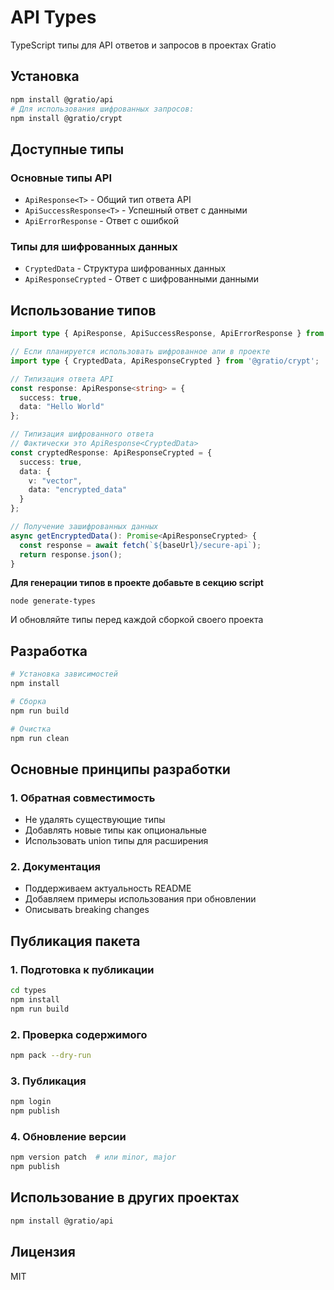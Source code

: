# API Types
TypeScript типы для API ответов и запросов в проектах Gratio

## Установка

```bash
npm install @gratio/api
# Для использования шифрованных запросов:
npm install @gratio/crypt
```

## Доступные типы

### Основные типы API
- `ApiResponse<T>` - Общий тип ответа API
- `ApiSuccessResponse<T>` - Успешный ответ с данными
- `ApiErrorResponse` - Ответ с ошибкой

### Типы для шифрованных данных
- `CryptedData` - Структура шифрованных данных
- `ApiResponseCrypted` - Ответ с шифрованными данными


## Использование типов

```typescript
import type { ApiResponse, ApiSuccessResponse, ApiErrorResponse } from '@gratio/api';

// Если планируется использовать шифрованное апи в проекте
import type { CryptedData, ApiResponseCrypted } from '@gratio/crypt';

// Типизация ответа API
const response: ApiResponse<string> = {
  success: true,
  data: "Hello World"
};

// Типизация шифрованного ответа
// Фактически это ApiResponse<CryptedData>
const cryptedResponse: ApiResponseCrypted = {
  success: true,
  data: {
    v: "vector",
    data: "encrypted_data"
  }
};

// Получение зашифрованных данных
async getEncryptedData(): Promise<ApiResponseCrypted> {
  const response = await fetch(`${baseUrl}/secure-api`);
  return response.json();
}
```

**Для генерации типов в проекте добавьте в секцию script**
```
node generate-types
```
И обновляйте типы перед каждой сборкой своего проекта


## Разработка

```bash
# Установка зависимостей
npm install

# Сборка
npm run build

# Очистка
npm run clean
```

## Основные принципы разработки

### 1. Обратная совместимость

- Не удалять существующие типы
- Добавлять новые типы как опциональные
- Использовать union типы для расширения

### 2. Документация

- Поддерживаем актуальность README
- Добавляем примеры использования при обновлении
- Описывать breaking changes


## Публикация пакета

### 1. Подготовка к публикации

```bash
cd types
npm install
npm run build
```

### 2. Проверка содержимого

```bash
npm pack --dry-run
```

### 3. Публикация

```bash
npm login
npm publish
```

### 4. Обновление версии

```bash
npm version patch  # или minor, major
npm publish
```

## Использование в других проектах

```bash
npm install @gratio/api
```

## Лицензия

MIT
